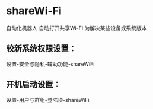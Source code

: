 # shareWi-Fi
自动化机器人 自动打开共享Wi-Fi 为解决某些设备或系统版本


## 较新系统权限设置：
设置-安全与隐私-辅助功能-shareWiFi

## 开机启动设置：
设置-用户与群组-登陆项-shareWiFi
